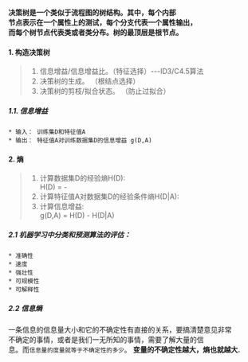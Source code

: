 __决策树是一个类似于流程图的树结构。其中，每个内部<br>
节点表示在一个属性上的测试，每个分支代表一个属性输出，<br>
而每个树节点代表类或者类分布。树的最顶层是根节点。__

#### 1. 构造决策树
  > 1. 信息增益/信息增益比。（特征选择）---ID3/C4.5算法
  > 2. 决策树的生成。 （根结点选择）
  > 3. 决策树的剪枝/拟合状态。 （防止过拟合）
  ##### 1.1. 信息增益
    * 输入： 训练集D和特征值A
    * 输出： 特征值A对训练数据集D的信息增益 g(D,A)
    
 #### 2. 熵
  > 1. 计算数据集D的经验熵H(D):
  <br>   H(D) = -
  > 2. 计算特征值A对数据集D的经验条件熵H(D|A):
  > 3. 计算信息增益:
  <br>   g(D,A) = H(D) - H(D|A)
  ##### 2.1 机器学习中分类和预测算法的评估：
    * 准确性
    * 速度
    * 强壮性
    * 可规模性
    * 可解释性
    
  ##### 2.2 信息熵
  一条信息的信息量大小和它的不确定性有直接的关系，要搞清楚意见非常<br>
  不确定的事情，或者是我们一无所知的事情，需要了解大量的信<br>息。而`信息量的度量就等于不确定性的多少`。
  __变量的不确定性越大，熵也就越大.__
